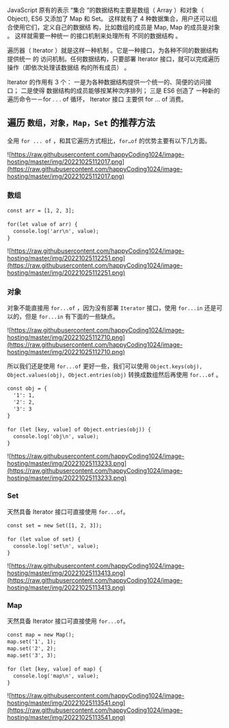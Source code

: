 JavaScript 原有的表示 “集合 ”的数据结构主要是数组（ Array ）和对象（ Object), ES6 又添加了 Map 和 Set。 这样就有了 4 种数据集合，用户还可以组合使用它们，定义自己的数据结 构，比如数组的成员是 Map, Map 的成员是对象 。 这样就需要一种统一 的接口机制来处理所有 不同的数据结构 。

遍历器（ Iterator ）就是这样一种机制 。它是一种接口，为各种不同的数据结构提供统一 的 访问机制。任何数据结构，只要部署 Iterator 接口，就可以完成遍历操作（即依次处理该数据结 构的所有成员） 。

Iterator 的作用有 3 个： 一是为各种数据结构提供一个统一的、简便的访问接口； 二是使得 数据结构的成员能够按某种次序排列； 三是 ES6 创造了 一种新的遍历命令一－for . . . of 循环， Iterator 接口 主要供 for ... of 消费。

## 遍历 `数组，对象，Map，Set` 的推荐方法

全用 `for ... of` ，和其它遍历方式相比，`for…of` 的优势主要有以下几方面。

![https://raw.githubusercontent.com/happyCoding1024/image-hosting/master/img/20221025112017.png](https://raw.githubusercontent.com/happyCoding1024/image-hosting/master/img/20221025112017.png)

### 数组

```tsx
const arr = [1, 2, 3];

for(let value of arr) {
  console.log('arr\n', value);
}
```

![https://raw.githubusercontent.com/happyCoding1024/image-hosting/master/img/20221025112251.png](https://raw.githubusercontent.com/happyCoding1024/image-hosting/master/img/20221025112251.png)

### 对象

对象不能直接用 `for...of` ，因为没有部署 `Iterator` 接口，使用 `for...in` 还是可以的，但是 `for...in` 有下面的一些缺点。

![https://raw.githubusercontent.com/happyCoding1024/image-hosting/master/img/20221025112710.png](https://raw.githubusercontent.com/happyCoding1024/image-hosting/master/img/20221025112710.png)

所以我们还是使用 `for...of` 更好一些，我们可以使用 `Object.keys(obj), Object.values(obj), Object.entries(obj)` 转换成数组然后再使用 `for...of` 。

```tsx
const obj = {
  '1': 1,
  '2': 2,
  '3': 3
}

for (let [key, value] of Object.entries(obj)) {
  console.log('obj\n', value);
}
```

![https://raw.githubusercontent.com/happyCoding1024/image-hosting/master/img/20221025113233.png](https://raw.githubusercontent.com/happyCoding1024/image-hosting/master/img/20221025113233.png)

### Set

天然具备 Iterator 接口可直接使用 `for...of`。

```tsx
const set = new Set([1, 2, 3]);

for (let value of set) {
  console.log('set\n', value);
}
```

![https://raw.githubusercontent.com/happyCoding1024/image-hosting/master/img/20221025113413.png](https://raw.githubusercontent.com/happyCoding1024/image-hosting/master/img/20221025113413.png)

### Map

天然具备 Iterator 接口可直接使用 `for...of`。

```tsx
const map = new Map();
map.set('1', 1);
map.set('2', 2);
map.set('3', 3);

for (let [key, value] of map) {
  console.log('map\n', value);
}
```

![https://raw.githubusercontent.com/happyCoding1024/image-hosting/master/img/20221025113541.png](https://raw.githubusercontent.com/happyCoding1024/image-hosting/master/img/20221025113541.png)